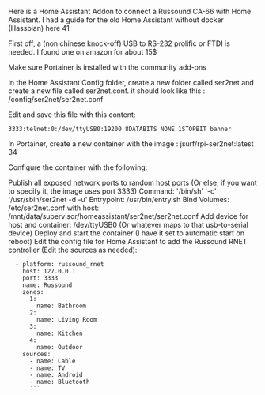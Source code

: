 Here is a Home Assistant Addon to connect a Russound CA-66 with Home Assistant. I had a guide for the old Home Assistant without docker (Hassbian) here 41

First off, a (non chinese knock-off) USB to RS-232 prolific or FTDI is needed. I found one on amazon for about 15$

Make sure Portainer is installed with the community add-ons

In the Home Assistant Config folder, create a new folder called ser2net and create a new file called ser2net.conf. it should look like this : /config/ser2net/ser2net.conf

Edit and save this file with this content:

```BANNER:banner:\r\nser2net port \p device \d [\s] (Debian GNU/Linux)\r\n\r\n
3333:telnet:0:/dev/ttyUSB0:19200 8DATABITS NONE 1STOPBIT banner
```
In Portainer, create a new container with the image : jsurf/rpi-ser2net:latest 34

Configure the container with the following:

Publish all exposed network ports to random host ports (Or else, if you want to specify it, the image uses port 3333)
Command: '/bin/sh' '-c' '/usr/sbin/ser2net -d -u'
Entrypoint: /usr/bin/entry.sh
Bind Volumes: /etc/ser2net.conf with host: /mnt/data/supervisor/homeassistant/ser2net/ser2net.conf
Add device for host and container: /dev/ttyUSB0 (Or whatever maps to that usb-to-serial device)
Deploy and start the container (I have it set to automatic start on reboot)
Edit the config file for Home Assistant to add the Russound RNET controller (Edit the sources as needed):
```media_player:
  - platform: russound_rnet
    host: 127.0.0.1
    port: 3333 
    name: Russound
    zones:
      1:
        name: Bathroom
      2:
        name: Living Room
      3:
        name: Kitchen
      4:
        name: Outdoor
    sources:
      - name: Cable
      - name: TV
      - name: Android
      - name: Bluetooth
      ```
